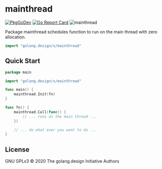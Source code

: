 # mainthread

[![PkgGoDev](https://pkg.go.dev/badge/golang.design/x/mainthread)](https://pkg.go.dev/golang.design/x/mainthread) [![Go Report Card](https://goreportcard.com/badge/golang.design/x/mainthread)](https://goreportcard.com/report/golang.design/x/mainthread)
![mainthread](https://github.com/golang-design/mainthread/workflows/mainthread/badge.svg?branch=main)

Package mainthread schedules function to run on the main thread with zero allocation.

```go
import "golang.design/x/mainthread"
```

## Quick Start

```go
package main

import "golang.design/x/mainthread"

func main() {
    mainthread.Init(fn)
}

func fn() {
    mainthread.Call(func() {
        // ... runs on the main thread ...
    })

    // ... do what ever you want to do ...
}
```

## License

GNU GPLv3 &copy; 2020 The golang.design Initiative Authors